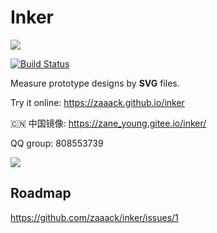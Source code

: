 # Inker

![](https://github.com/zaaack/inker/blob/master/docs/media/logo.png?raw=true)


[![Build Status](https://travis-ci.org/zaaack/inker.svg?branch=master)](https://travis-ci.org/zaaack/inker)

Measure prototype designs by **SVG** files.

Try  it online: <https://zaaack.github.io/inker>

🇨🇳 中国镜像: <https://zane_young.gitee.io/inker/>

QQ group: 808553739

![](https://github.com/zaaack/inker/blob/master/docs/media/capture.png?raw=true)

## Roadmap

<https://github.com/zaaack/inker/issues/1>
